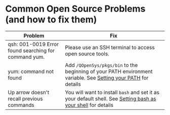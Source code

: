 # Common Open Source Problems (and how to fix them)

Problem  | Fix
------------- | -------------
qsh: 001-0019 Error found searching for command yum.  | Please use an SSH terminal to access open source tools. 
yum: command not found | Add `/QOpenSys/pkgs/bin` to the beginning of your PATH environment variable. See [Setting your PATH](SETTING_PATH.md) for details
Up arrow doesn't recall previous commands | You will want to install `bash` and set it as your default shell. See [Setting bash as your shell](SETTING_BASH.md) for details